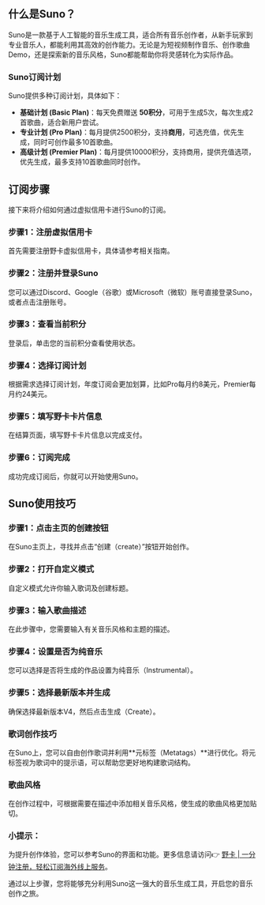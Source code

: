 ## 什么是Suno？

Suno是一款基于人工智能的音乐生成工具，适合所有音乐创作者，从新手玩家到专业音乐人，都能利用其高效的创作能力。无论是为短视频制作音乐、创作歌曲Demo，还是探索新的音乐风格，Suno都能帮助你将灵感转化为实际作品。

### Suno订阅计划

Suno提供多种订阅计划，具体如下：

- **基础计划 (Basic Plan)**：每天免费赠送 **50积分**，可用于生成5次，每次生成2首歌曲，适合新用户尝试。
- **专业计划 (Pro Plan)**：每月提供2500积分，支持**商用**，可选充值，优先生成，同时可创作最多10首歌曲。
- **高级计划 (Premier Plan)**：每月提供10000积分，支持商用，提供充值选项，优先生成，最多支持10首歌曲同时创作。

## 订阅步骤

接下来将介绍如何通过虚拟信用卡进行Suno的订阅。

### 步骤1：注册虚拟信用卡

首先需要注册野卡虚拟信用卡，具体请参考相关指南。

### 步骤2：注册并登录Suno

您可以通过Discord、Google（谷歌）或Microsoft（微软）账号直接登录Suno，或者点击注册账号。

### 步骤3：查看当前积分

登录后，单击您的当前积分查看使用状态。

### 步骤4：选择订阅计划

根据需求选择订阅计划，年度订阅会更加划算，比如Pro每月约8美元，Premier每月约24美元。

### 步骤5：填写野卡卡片信息

在结算页面，填写野卡卡片信息以完成支付。

### 步骤6：订阅完成

成功完成订阅后，你就可以开始使用Suno。

## Suno使用技巧

### 步骤1：点击主页的创建按钮

在Suno主页上，寻找并点击“创建（create）”按钮开始创作。

### 步骤2：打开自定义模式

自定义模式允许你输入歌词及创建标题。

### 步骤3：输入歌曲描述

在此步骤中，您需要输入有关音乐风格和主题的描述。

### 步骤4：设置是否为纯音乐

您可以选择是否将生成的作品设置为纯音乐（Instrumental）。

### 步骤5：选择最新版本并生成

确保选择最新版本V4，然后点击生成（Create）。

### 歌词创作技巧

在Suno上，您可以自由创作歌词并利用**元标签（Metatags）**进行优化。将元标签视为歌词中的提示语，可以帮助您更好地构建歌词结构。

### 歌曲风格

在创作过程中，可根据需要在描述中添加相关音乐风格，使生成的歌曲风格更加贴切。

### 小提示：

为提升创作体验，您可以参考Suno的界面和功能。更多信息请访问👉 [野卡 | 一分钟注册，轻松订阅海外线上服务](https://bit.ly/bewildcard)。

通过以上步骤，您将能够充分利用Suno这一强大的音乐生成工具，开启您的音乐创作之旅。